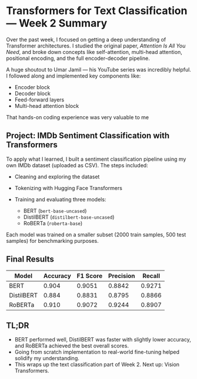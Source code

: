# Transformers for Text Classification — Week 2 Summary

Over the past week, I focused on getting a deep understanding of Transformer architectures. I studied the original paper, *Attention Is All You Need*, and broke down concepts like self-attention, multi-head attention, positional encoding, and the full encoder-decoder pipeline.

A huge shoutout to Umar Jamil — his YouTube series was incredibly helpful. I followed along and implemented key components like:

- Encoder block  
- Decoder block  
- Feed-forward layers  
- Multi-head attention block  

That hands-on coding experience was very valuable to me

## Project: IMDb Sentiment Classification with Transformers

To apply what I learned, I built a sentiment classification pipeline using my own IMDb dataset (uploaded as CSV). The steps included:

- Cleaning and exploring the dataset  
- Tokenizing with Hugging Face Transformers  
- Training and evaluating three models:

  - BERT (`bert-base-uncased`)  
  - DistilBERT (`distilbert-base-uncased`)  
  - RoBERTa (`roberta-base`)  

Each model was trained on a smaller subset (2000 train samples, 500 test samples) for benchmarking purposes.

## Final Results

| Model      | Accuracy | F1 Score | Precision | Recall |
|------------|----------|----------|-----------|--------|
| BERT       | 0.904    | 0.9051   | 0.8842    | 0.9271 |
| DistilBERT | 0.884    | 0.8831   | 0.8795    | 0.8866 |
| RoBERTa    | 0.910    | 0.9072   | 0.9244    | 0.8907 |

## TL;DR

- BERT performed well, DistilBERT was faster with slightly lower accuracy, and RoBERTa achieved the best overall scores.
- Going from scratch implementation to real-world fine-tuning helped solidify my understanding.
- This wraps up the text classification part of Week 2. Next up: Vision Transformers.
